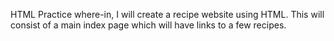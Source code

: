 HTML Practice where-in, I will create a recipe website using HTML.  This will consist of a main index page which will have links to a few recipes.